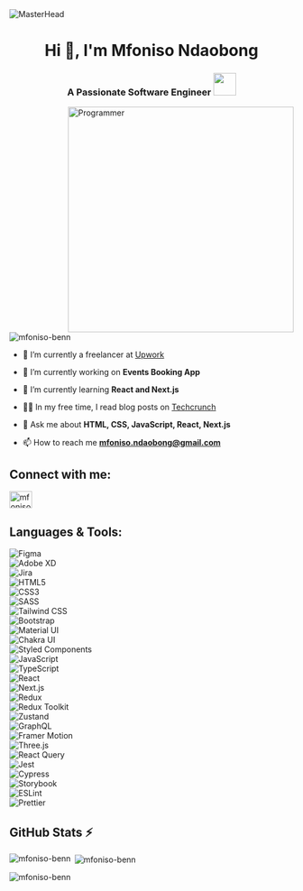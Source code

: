 <div> <img src="https://res.cloudinary.com/dixoaggbe/image/upload/v1725019281/GitHub.gif" alt="MasterHead" /> </div>

<h1 align="center">Hi 👋, I'm Mfoniso Ndaobong</h1>
<h3 align="center">A Passionate Software Engineer <img src="https://res.cloudinary.com/df0k88iqd/image/upload/v1740835900/githubimage.png" width="40" /></h3>

<p> <img src="https://res.cloudinary.com/dixoaggbe/image/upload/v1725020184/Programmerimg.gif" alt="Programmer" align="right" width="400" /> </p>

<p align="left"> <img src="https://komarev.com/ghpvc/?username=mfoniso-benn&label=Profile%20views&color=0e75b6&style=flat" alt="mfoniso-benn" /> </p>


- 💼 I’m currently a freelancer at [Upwork](https://www.upwork.com)

- 🔭 I’m currently working on **Events Booking App**

- 🌱 I’m currently learning **React and Next.js**

- 👨‍💻 In my free time, I read blog posts on [Techcrunch](https://techcrunch.com)

- 💬 Ask me about **HTML, CSS, JavaScript, React, Next.js**

- 📫 How to reach me **mfoniso.ndaobong@gmail.com**

## Connect with me:
<p align="left">
<a href="https://www.linkedin.com/in/mfoniso-ndaobong-6170a8164" target="blank"><img align="center" src="https://raw.githubusercontent.com/rahuldkjain/github-profile-readme-generator/master/src/images/icons/Social/linked-in-alt.svg" alt="mfoniso-ndaobong-6170a8164" height="30" width="40" /></a>
</p>

## Languages & Tools:
![Figma](https://img.shields.io/badge/Figma-F24E1E?style=for-the-badge&logo=figma&logoColor=white)  
![Adobe XD](https://img.shields.io/badge/Adobe%20XD-FF61F6?style=for-the-badge&logo=adobe-xd&logoColor=white)  
![Jira](https://img.shields.io/badge/Jira-0052CC?style=for-the-badge&logo=jira&logoColor=white)  
![HTML5](https://img.shields.io/badge/HTML5-E34F26?style=for-the-badge&logo=html5&logoColor=white)  
![CSS3](https://img.shields.io/badge/CSS3-1572B6?style=for-the-badge&logo=css3&logoColor=white)  
![SASS](https://img.shields.io/badge/SASS-CC6699?style=for-the-badge&logo=sass&logoColor=white)  
![Tailwind CSS](https://img.shields.io/badge/Tailwind_CSS-38B2AC?style=for-the-badge&logo=tailwind-css&logoColor=white)  
![Bootstrap](https://img.shields.io/badge/Bootstrap-563D7C?style=for-the-badge&logo=bootstrap&logoColor=white)  
![Material UI](https://img.shields.io/badge/Material_UI-0081CB?style=for-the-badge&logo=mui&logoColor=white)  
![Chakra UI](https://img.shields.io/badge/Chakra_UI-319795?style=for-the-badge&logo=chakra-ui&logoColor=white)  
![Styled Components](https://img.shields.io/badge/Styled_Components-DB7093?style=for-the-badge&logo=styled-components&logoColor=white)  
![JavaScript](https://img.shields.io/badge/JavaScript-F7DF1E?style=for-the-badge&logo=javascript&logoColor=black)  
![TypeScript](https://img.shields.io/badge/TypeScript-007ACC?style=for-the-badge&logo=typescript&logoColor=white)  
![React](https://img.shields.io/badge/React-61DAFB?style=for-the-badge&logo=react&logoColor=black)  
![Next.js](https://img.shields.io/badge/Next.js-000000?style=for-the-badge&logo=nextdotjs&logoColor=white)  
![Redux](https://img.shields.io/badge/Redux-764ABC?style=for-the-badge&logo=redux&logoColor=white)  
![Redux Toolkit](https://img.shields.io/badge/Redux_Toolkit-764ABC?style=for-the-badge&logo=redux&logoColor=white)  
![Zustand](https://img.shields.io/badge/Zustand-000000?style=for-the-badge&logo=zustand&logoColor=white)  
![GraphQL](https://img.shields.io/badge/GraphQL-E10098?style=for-the-badge&logo=graphql&logoColor=white)  
![Framer Motion](https://img.shields.io/badge/Framer_Motion-0055FF?style=for-the-badge&logo=framer&logoColor=white)  
![Three.js](https://img.shields.io/badge/Three.js-000000?style=for-the-badge&logo=three.js&logoColor=white)  
![React Query](https://img.shields.io/badge/React_Query-FF4154?style=for-the-badge&logo=react-query&logoColor=white)  
![Jest](https://img.shields.io/badge/Jest-C21325?style=for-the-badge&logo=jest&logoColor=white)  
![Cypress](https://img.shields.io/badge/Cypress-17202C?style=for-the-badge&logo=cypress&logoColor=white)  
![Storybook](https://img.shields.io/badge/Storybook-FF4785?style=for-the-badge&logo=storybook&logoColor=white)  
![ESLint](https://img.shields.io/badge/ESLint-4B32C3?style=for-the-badge&logo=eslint&logoColor=white)  
![Prettier](https://img.shields.io/badge/Prettier-F7B93E?style=for-the-badge&logo=prettier&logoColor=black)

## GitHub Stats ⚡

<p><img align="left" src="https://github-readme-stats.vercel.app/api/top-langs?username=mfoniso-benn&show_icons=true&locale=en&layout=compact&bg_color=1b2430&text_color=32CD32" alt="mfoniso-benn" /></p>

<p>&nbsp;<img align="center" src="https://github-readme-stats.vercel.app/api?username=mfoniso-benn&show_icons=true&locale=en&bg_color=1b2430&text_color=32CD32" alt="mfoniso-benn" /></p>

<p><img align="center" src="https://github-readme-streak-stats.herokuapp.com/?user=mfoniso-benn&background=1b2430&ring=70A5FD&fire=BF91F3&currStreakLabel=38BDAE&sideLabels=32CD32&dates=70A5FD&currStreakNum=BF91F3&sideNums=38BDAE" alt="mfoniso-benn" /></p>
